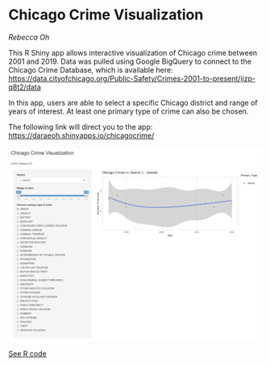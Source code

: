 # Chicago Crime Visualization

*Rebecca Oh*

This R Shiny app allows interactive visualization of Chicago crime between 2001 and 2019. Data was pulled using Google BigQuery to connect to the Chicago Crime Database, which is available here: https://data.cityofchicago.org/Public-Safety/Crimes-2001-to-present/ijzp-q8t2/data

In this app, users are able to select a specific Chicago district and range of years of interest. At least one primary type of crime can also be chosen.

The following link will direct you to the app: https://daraeoh.shinyapps.io/chicagocrime/

![Image](https://github.com/daraeoh/Chicago-Crime-App/blob/master/Image.png)

[See R code](https://github.com/daraeoh/Chicago-Crime-App/blob/master/crimeapp.R)
